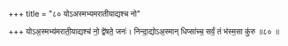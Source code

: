 +++
title = "८० योऽअस्मभ्यमरातीयाद्यश्च नो"

+++
योऽअ॒स्मभ्य॑मराती॒याद्यश्च॑ नो॒ द्वे॑षते॒ जनः॑। निन्दा॒द्योऽअ॒स्मान् धिप्सा॑च्च॒ सर्वं॒ तं भ॑स्म॒सा कु॑रु ॥८० ॥